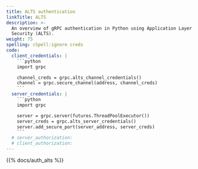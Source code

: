 ```yaml
---
title: ALTS authentication
linkTitle: ALTS
description: >-
  An overview of gRPC authentication in Python using Application Layer Transport
  Security (ALTS).
weight: 75
spelling: cSpell:ignore creds
code:
  client_credentials: |
    ```python
    import grpc

    channel_creds = grpc.alts_channel_credentials()
    channel = grpc.secure_channel(address, channel_creds)
    ```
  server_credentials: |
    ```python
    import grpc

    server = grpc.server(futures.ThreadPoolExecutor())
    server_creds = grpc.alts_server_credentials()
    server.add_secure_port(server_address, server_creds)
    ```
  # server_authorization:
  # client_authorization:
---
```


{{% docs/auth_alts %}}
